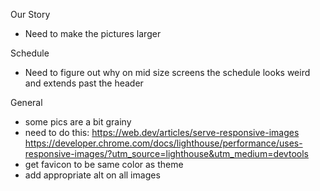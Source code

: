 Our Story

- Need to make the pictures larger

Schedule

- Need to figure out why on mid size screens the schedule looks weird and extends past the header

General 
- some pics are a bit grainy
- need to do this: https://web.dev/articles/serve-responsive-images 
https://developer.chrome.com/docs/lighthouse/performance/uses-responsive-images/?utm_source=lighthouse&utm_medium=devtools
- get favicon to be same color as theme
- add appropriate alt on all images


